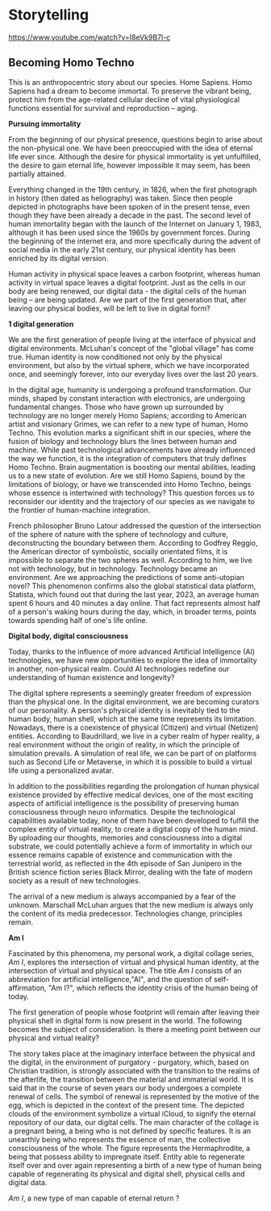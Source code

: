 # Storytelling

https://www.youtube.com/watch?v=I8eVk9B7l-c

## Becoming Homo Techno

This is an anthropocentric story about our species. Home Sapiens.
Homo Sapiens had a dream to become immortal.
To preserve the vibrant being, protect him from the age-related cellular decline of vital physiological functions essential for survival and reproduction – aging.

**Pursuing immortality**

From the beginning of our physical presence, questions begin to arise about the non-physical one.
We have been preoccupied with the idea of eternal life ever since. Although the desire for physical immortality is yet unfulfilled, the desire to gain eternal life, however impossible it may seem, has been partially attained. 

Everything changed in the 19th century, in 1826, when the first photograph in history (then dated as heliography) was taken.
Since then people depicted in photographs have been spoken of in the present tense, even though they have been already a decade in the past.
The second level of human immortality began with the launch of the Internet on January 1, 1983, although it has been used since the 1960s by government forces. 
During the beginning of the internet era, and more specifically during the advent of social media in the early 21st century, our physical identity has been enriched by its digital version. 

Human activity in physical space leaves a carbon footprint, whereas human activity in virtual space leaves a digital footprint. Just as the cells in our body are being renewed, our digital data - the digital cells of the human being – are being updated.  Are we part of the first generation that, after leaving our physical bodies, will be left to live in digital form?


**1 digital generation**

We are the first generation of people living at the interface of physical and digital environments. McLuhan's concept of the "global village" has come true. 
Human identity is now conditioned not only by the physical environment, but also by the virtual sphere, which we have incorporated once, and seemingly forever, into our everyday lives over the last 20 years.

In the digital age, humanity is undergoing a profound transformation. Our minds, shaped by constant interaction with electronics, are undergoing fundamental changes. Those who have grown up surrounded by technology are no longer merely Homo Sapiens; according to American artist and visionary Grimes, we can refer to a new type of human, Homo Techno. This evolution marks a significant shift in our species, where the fusion of biology and technology blurs the lines between human and machine.
While past technological advancements have already influenced the way we function, it is the integration of computers that truly defines Homo Techno. 
Brain augmentation is boosting our mental abilities, leading us to a new state of evolution.
Are we still Homo Sapiens, bound by the limitations of biology, or have we transcended into Homo Techno, beings whose essence is intertwined with technology? This question forces us to reconsider our identity and the trajectory of our species as we navigate to the frontier of human-machine integration.

French philosopher Bruno Latour addressed the question of the intersection of the sphere of nature with the sphere of technology and culture, deconstructing the boundary between them.  According to Godfrey Reggio, the American director of symbolistic, socially orientated films, it is impossible to separate the two spheres as well. According to him, we live not with technology, but in technology. Technology became an environment.
Are we approaching the predictions of some anti-utopian novel? 
This phenomenon confirms also the global statistical data platform, Statista, which found out that during the last year, 2023, an average human spent 6 hours and 40 minutes a day online. That fact represents almost half of a person's waking hours during the day, which, in broader terms, points towards spending half of one's life online.


**Digital body, digital consciousness**

Today, thanks to the influence of more advanced Artificial Intelligence (AI) technologies, we have new opportunities to explore the idea of immortality in another, non-physical realm.
Could AI technologies redefine our understanding of human existence and longevity?

The digital sphere represents a seemingly greater freedom of expression than the physical one.
In the digital environment, we are becoming curators of our personality.
A person's physical identity is inevitably tied to the human body, human shell, which at the same time represents its limitation.
Nowadays, there is a coexistence of physical (Citizen) and virtual (Netizen) entities.  According to Baudrillard, we live in a cyber realm of hyper reality, a real environment without the origin of reality, in which the principle of simulation prevails.  A simulation of real life, we can be part of on platforms such as Second Life or Metaverse, in which it is possible to build a virtual life using a personalized avatar.

In addition to the possibilities regarding the prolongation of human physical existence provided by effective medical devices, one of the most exciting aspects of artificial intelligence is the possibility of preserving human consciousness through neuro informatics.
Despite the technological capabilities available today, none of them have been developed to fulfill the complex entity of virtual reality, to create a digital copy of the human mind.
By uploading our thoughts, memories and consciousness into a digital substrate, we could potentially achieve a form of immortality in which our essence remains capable of existence and communication with the terrestrial world, as reflected in the 4th episode of San Junipero in the British science fiction series Black Mirror, dealing with the fate of modern society as a result of new technologies.

The arrival of a new medium is always accompanied by a fear of the unknown.
Marschall McLuhan argues that the new medium is always only the content of its media predecessor. 
Technologies change, principles remain.


**Am I**

Fascinated by this phenomena, my personal work, a digital collage series, *Am I*, explores the intersection of virtual and physical human identity, at the intersection of virtual and physical space. The title *Am I* consists of an abbreviation for artificial intelligence,"AI", and the question of self-affirmation, "Am I?", which reflects the identity crisis of the human being of today.

The first generation of people whose footprint will remain after leaving their physical shell in digital form is now present in the world. The following becomes the subject of consideration. Is there a meeting point between our physical and virtual reality?

The story takes place at the imaginary interface between the physical and the digital, in the environment of purgatory - purgatory, which, based on Christian tradition, is strongly associated with the transition to the realms of the afterlife, the transition between the material and immaterial world.
It is said that in the course of seven years our body undergoes a complete renewal of cells. The symbol of renewal is represented by the motive of the egg, which is depicted in the context of the present time.
The depicted clouds of the environment symbolize a virtual iCloud, to signify the eternal repository of our data, our digital cells.
The main character of the collage is a pregnant being, a being who is not defined by specific features.
It is an unearthly being who represents the essence of man, the collective consciousness of the whole. The figure represents the Hermaphrodite, a being that possess ability to impregnate itself. Entity able to regenerate itself over and over again representing a birth of a new type of human being capable of regenerating its physical and digital shell, physical cells and digital data.

*Am I*, a new type of man capable of eternal return ?
